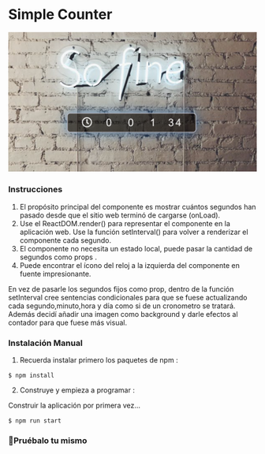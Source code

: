 # Simple Counter
<img src ="./src/img/contadorPreview.png"/>

### Instrucciones
1) El propósito principal del componente es mostrar cuántos segundos han pasado desde que el sitio web terminó de cargarse (onLoad).
2) Use el ReactDOM.render() para representar el componente en la aplicación web.
Use la función setInterval() para volver a renderizar el componente cada segundo.
3) El componente no necesita un estado local, puede pasar la cantidad de segundos como props .
4) Puede encontrar el ícono del reloj a la izquierda del componente en fuente impresionante.

En vez de pasarle los segundos fijos como prop, dentro de la función setInterval cree sentencias condicionales para que se fuese actualizando cada segundo,minuto,hora y día como si de un cronometro se tratará.
Además decidí añadir una imagen como  background y darle efectos al contador para que fuese más visual.


### Instalación Manual

1) Recuerda instalar primero los paquetes de npm :
```
$ npm install
```

2) Construye y empieza a programar :

Construir la aplicación por primera vez...

```
$ npm run start
```
### 💫Pruébalo tu mismo 